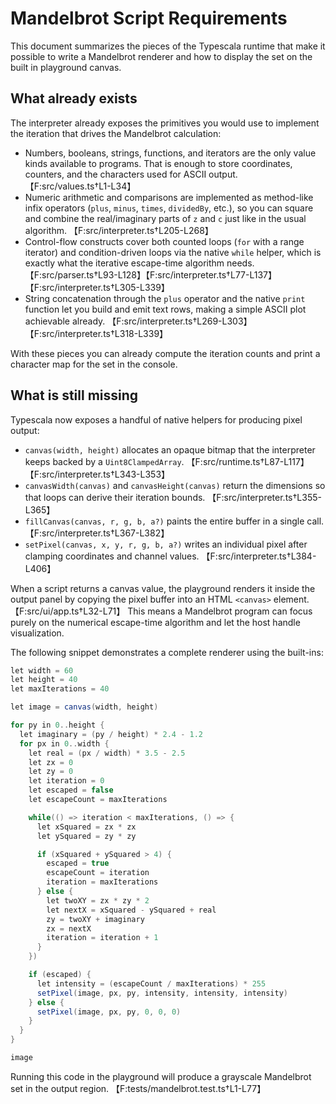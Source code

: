 # Mandelbrot Script Requirements

This document summarizes the pieces of the Typescala runtime that make it
possible to write a Mandelbrot renderer and how to display the set on the built
in playground canvas.

## What already exists

The interpreter already exposes the primitives you would use to implement the
iteration that drives the Mandelbrot calculation:

- Numbers, booleans, strings, functions, and iterators are the only value kinds
  available to programs. That is enough to store coordinates, counters, and the
  characters used for ASCII output. 【F:src/values.ts†L1-L34】
- Numeric arithmetic and comparisons are implemented as method-like infix
  operators (`plus`, `minus`, `times`, `dividedBy`, etc.), so you can square and
  combine the real/imaginary parts of `z` and `c` just like in the usual
  algorithm. 【F:src/interpreter.ts†L205-L268】
- Control-flow constructs cover both counted loops (`for` with a range iterator)
  and condition-driven loops via the native `while` helper, which is exactly
  what the iterative escape-time algorithm needs. 【F:src/parser.ts†L93-L128】【F:src/interpreter.ts†L77-L137】【F:src/interpreter.ts†L305-L339】
- String concatenation through the `plus` operator and the native `print`
  function let you build and emit text rows, making a simple ASCII plot
  achievable already. 【F:src/interpreter.ts†L269-L303】【F:src/interpreter.ts†L318-L339】

With these pieces you can already compute the iteration counts and print a
character map for the set in the console.

## What is still missing

Typescala now exposes a handful of native helpers for producing pixel output:

- `canvas(width, height)` allocates an opaque bitmap that the interpreter keeps
  backed by a `Uint8ClampedArray`. 【F:src/runtime.ts†L87-L117】【F:src/interpreter.ts†L343-L353】
- `canvasWidth(canvas)` and `canvasHeight(canvas)` return the dimensions so that
  loops can derive their iteration bounds. 【F:src/interpreter.ts†L355-L365】
- `fillCanvas(canvas, r, g, b, a?)` paints the entire buffer in a single call.
  【F:src/interpreter.ts†L367-L382】
- `setPixel(canvas, x, y, r, g, b, a?)` writes an individual pixel after
  clamping coordinates and channel values. 【F:src/interpreter.ts†L384-L406】

When a script returns a canvas value, the playground renders it inside the
output panel by copying the pixel buffer into an HTML `<canvas>` element.
【F:src/ui/app.ts†L32-L71】 This means a Mandelbrot program can focus purely on
the numerical escape-time algorithm and let the host handle visualization.

The following snippet demonstrates a complete renderer using the built-ins:

```scala
let width = 60
let height = 40
let maxIterations = 40

let image = canvas(width, height)

for py in 0..height {
  let imaginary = (py / height) * 2.4 - 1.2
  for px in 0..width {
    let real = (px / width) * 3.5 - 2.5
    let zx = 0
    let zy = 0
    let iteration = 0
    let escaped = false
    let escapeCount = maxIterations

    while(() => iteration < maxIterations, () => {
      let xSquared = zx * zx
      let ySquared = zy * zy

      if (xSquared + ySquared > 4) {
        escaped = true
        escapeCount = iteration
        iteration = maxIterations
      } else {
        let twoXY = zx * zy * 2
        let nextX = xSquared - ySquared + real
        zy = twoXY + imaginary
        zx = nextX
        iteration = iteration + 1
      }
    })

    if (escaped) {
      let intensity = (escapeCount / maxIterations) * 255
      setPixel(image, px, py, intensity, intensity, intensity)
    } else {
      setPixel(image, px, py, 0, 0, 0)
    }
  }
}

image
```

Running this code in the playground will produce a grayscale Mandelbrot set in
the output region. 【F:tests/mandelbrot.test.ts†L1-L77】
